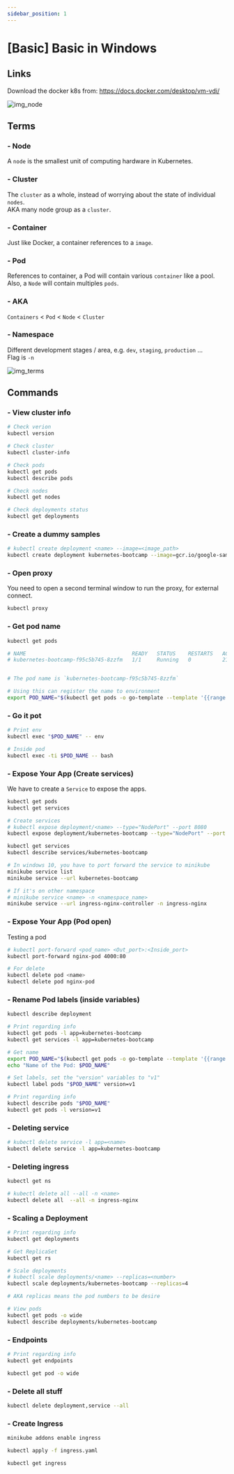 ```yaml
---
sidebar_position: 1
---
```


# [Basic] Basic in Windows

## Links

Download the docker k8s from:
https://docs.docker.com/desktop/vm-vdi/


![img_node](/img/module_03_nodes.svg)


## Terms

### - Node
A `node` is the smallest unit of computing hardware in Kubernetes.

### - Cluster
The `cluster` as a whole, instead of worrying about the state of individual `nodes`.  
AKA many node group as a `cluster`.  

### - Container
Just like Docker, a container references to a `image`.

### - Pod
References to container, a Pod will contain various `container` like a pool. Also, a `Node` will contain multiples `pods`.

### - AKA
`Containers` < `Pod` < `Node` < `Cluster`

### - Namespace
Different development stages / area, e.g. `dev`, `staging`, `production` ...  
Flag is `-n`

![img_terms](/img/k8sStr.webp)

## Commands

### - View cluster info

```bash
# Check verion
kubectl version

# Check cluster
kubectl cluster-info

# Check pods
kubectl get pods
kubectl describe pods

# Check nodes
kubectl get nodes

# Check deployments status
kubectl get deployments
```

### - Create a dummy samples

```bash
# kubectl create deployment <name> --image=<image_path>
kubectl create deployment kubernetes-bootcamp --image=gcr.io/google-samples/kubernetes-bootcamp:v1
```

### - Open proxy
You need to open a second terminal window to run the proxy, for external connect.

```bash
kubectl proxy
```

### - Get pod name
```bash
kubectl get pods

# NAME                                  READY   STATUS    RESTARTS   AGE
# kubernetes-bootcamp-f95c5b745-8zzfm   1/1     Running   0          21m


# The pod name is `kubernetes-bootcamp-f95c5b745-8zzfm`

# Using this can register the name to environment
export POD_NAME="$(kubectl get pods -o go-template --template '{{range .items}}{{.metadata.name}}{{"\n"}}{{end}}')"
```

### - Go it pot

```bash
# Print env
kubectl exec "$POD_NAME" -- env

# Inside pod
kubectl exec -ti $POD_NAME -- bash
```

### - Expose Your App (Create services)
We have to create a `Service` to expose the apps.

```bash
kubectl get pods
kubectl get services

# Create services
# kubectl expose deployment/<name> --type="NodePort" --port 8080
kubectl expose deployment/kubernetes-bootcamp --type="NodePort" --port 8080

kubectl get services
kubectl describe services/kubernetes-bootcamp

# In windows 10, you have to port forward the service to minikube
minikube service list
minikube service --url kubernetes-bootcamp

# If it's on other namespace
# minikube service <name> -n <namespace_name>
minikube service --url ingress-nginx-controller -n ingress-nginx
```

### - Expose Your App (Pod open)
Testing a pod
```bash
# kubectl port-forward <pod_name> <Out_port>:<Inside_port>
kubectl port-forward nginx-pod 4000:80

# For delete
kubectl delete pod <name>
kubectl delete pod nginx-pod
```

### - Rename Pod labels (inside variables)

```bash
kubectl describe deployment

# Print regarding info
kubectl get pods -l app=kubernetes-bootcamp
kubectl get services -l app=kubernetes-bootcamp

# Get name
export POD_NAME="$(kubectl get pods -o go-template --template '{{range .items}}{{.metadata.name}}{{"\n"}}{{end}}')"
echo "Name of the Pod: $POD_NAME"

# Set labels, set the "version" variables to "v1"
kubectl label pods "$POD_NAME" version=v1

# Print regarding info
kubectl describe pods "$POD_NAME"
kubectl get pods -l version=v1
```

### - Deleting service

```bash
# kubectl delete service -l app=<name>
kubectl delete service -l app=kubernetes-bootcamp
```

### - Deleting ingress

```bash
kubectl get ns 

# kubectl delete all --all -n <name>
kubectl delete all  --all -n ingress-nginx
```

### - Scaling a Deployment

```bash
# Print regarding info
kubectl get deployments

# Get ReplicaSet
kubectl get rs

# Scale deployments
# kubectl scale deployments/<name> --replicas=<number>
kubectl scale deployments/kubernetes-bootcamp --replicas=4

# AKA replicas means the pod numbers to be desire

# View pods
kubectl get pods -o wide
kubectl describe deployments/kubernetes-bootcamp
```

### - Endpoints

```bash
# Print regarding info
kubectl get endpoints

kubectl get pod -o wide
```

### - Delete all stuff

```bash
kubectl delete deployment,service --all
```

### - Create Ingress

```bash
minikube addons enable ingress

kubectl apply -f ingress.yaml

kubectl get ingress  
```

